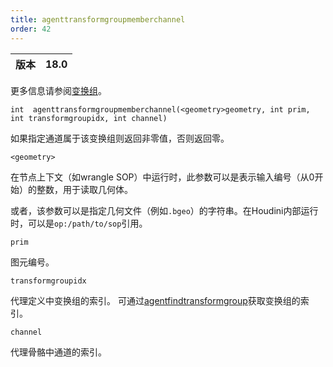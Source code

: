 ```yaml
---
title: agenttransformgroupmemberchannel
order: 42
---
```

| 版本 | 18.0 |
| --- | --- |
更多信息请参阅[变换组](../../crowds/agents.html#xformgroups)。

`int  agenttransformgroupmemberchannel(<geometry>geometry, int prim, int transformgroupidx, int channel)`

如果指定通道属于该变换组则返回非零值，否则返回零。

`<geometry>`

在节点上下文（如wrangle SOP）中运行时，此参数可以是表示输入编号（从0开始）的整数，用于读取几何体。

或者，该参数可以是指定几何文件（例如`.bgeo`）的字符串。在Houdini内部运行时，可以是`op:/path/to/sop`引用。

`prim`

图元编号。

`transformgroupidx`

代理定义中变换组的索引。
可通过[agentfindtransformgroup](./agentfindtransformgroup "查找代理定义中变换组的索引")获取变换组的索引。

`channel`

代理骨骼中通道的索引。
